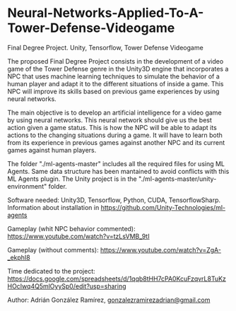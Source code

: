 # Neural-Networks-Applied-To-A-Tower-Defense-Videogame
Final Degree Project. Unity, Tensorflow, Tower Defense Videogame

The proposed Final Degree Project consists in the development of a video game of the Tower Defense genre in the Unity3D engine that incorporates a NPC that uses machine learning techniques to simulate the behavior of a human player and adapt it to the different
situations of inside a game. This NPC will improve its skills based on previous game experiences by using neural networks.

The main objective is to develop an artificial intelligence for a video game by using neural networks. This neural network should give us the best action given a game status. This is how the NPC will be able to adapt its actions to the changing situations during a game. It will have to learn both from its experience in previous games against another NPC and its current games against human players.

The folder "./ml-agents-master" includes all the required files for using ML Agents. Same data structure has been mantained to avoid conflicts with this ML Agents plugin. The Unity project is in the "./ml-agents-master/unity-environment" folder.

Software needed:
Unity3D, Tensorflow, Python, CUDA, TensorflowSharp. Information about installation in https://github.com/Unity-Technologies/ml-agents

Gameplay (whit NPC behavior commented):
https://www.youtube.com/watch?v=tzLsVMB_9tI

Gameplay (without comments):
https://www.youtube.com/watch?v=ZgA-_ekphI8

Time dedicated to the project:
https://docs.google.com/spreadsheets/d/1qqb8tHH7cPA0KcuFzqvrL8TuKzHOcIwq4Q5mlOyySp0/edit?usp=sharing


Author: Adrián González Ramírez, gonzalezramirezadrian@gmail.com
